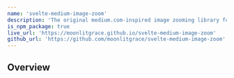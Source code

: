 ```yaml
---
name: 'svelte-medium-image-zoom'
description: 'The original medium.com-inspired image zooming library for Svelte.'
is_npm_package: true
live_url: 'https://moonlitgrace.github.io/svelte-medium-image-zoom'
github_url: 'https://github.com/moonlitgrace/svelte-medium-image-zoom'
---
```


## Overview

